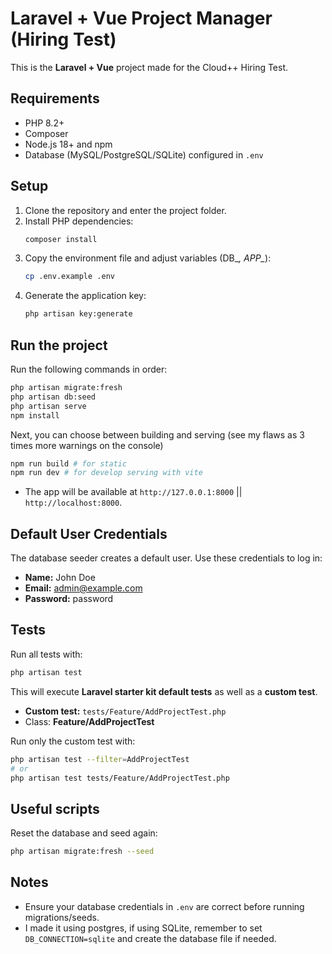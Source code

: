 # Laravel + Vue Project Manager (Hiring Test)

This is the **Laravel + Vue** project made for the Cloud++ Hiring Test.

## Requirements

- PHP 8.2+
- Composer
- Node.js 18+ and npm
- Database (MySQL/PostgreSQL/SQLite) configured in `.env`

## Setup

1. Clone the repository and enter the project folder.
2. Install PHP dependencies:
   ```bash
   composer install
   ```
3. Copy the environment file and adjust variables (DB_*, APP_*):
   ```bash
   cp .env.example .env
   ```
4. Generate the application key:
   ```bash
   php artisan key:generate
   ```

## Run the project

Run the following commands in order:

```bash
php artisan migrate:fresh
php artisan db:seed
php artisan serve
npm install
```

Next, you can choose between building and serving (see my flaws as 3 times more warnings on the console)
```bash
npm run build # for static
npm run dev # for develop serving with vite
```

- The app will be available at `http://127.0.0.1:8000` || `http://localhost:8000`.

## Default User Credentials

The database seeder creates a default user. Use these credentials to log in:

- **Name:** John Doe
- **Email:** admin@example.com
- **Password:** password

## Tests

Run all tests with:

```bash
php artisan test
```

This will execute **Laravel starter kit default tests** as well as a **custom test**.

- **Custom test:** `tests/Feature/AddProjectTest.php`
- Class: **Feature/AddProjectTest**

Run only the custom test with:

```bash
php artisan test --filter=AddProjectTest
# or
php artisan test tests/Feature/AddProjectTest.php
```

## Useful scripts

Reset the database and seed again:

```bash
php artisan migrate:fresh --seed
```

## Notes

- Ensure your database credentials in `.env` are correct before running migrations/seeds.
- I made it using postgres, if using SQLite, remember to set `DB_CONNECTION=sqlite` and create the database file if needed.
